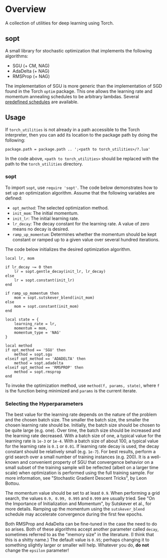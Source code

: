 <!--
  ** File Name:	README.md
  ** Author:	Aditya Ramesh
  ** Date:	02/09/2015
  ** Contact:	_@adityaramesh.com
-->

# Overview

A collection of utilities for deep learning using Torch.

## sopt

A small library for stochastic optimization that implements the following
algorithms:

- SGU (+ CM, NAG)
- AdaDelta (+ NAG)
- RMSProp (+ NAG)

The implementation of SGU is more generic than the implementation of SGD found
in the Torch `optim` package. This one allows the learning rate and momentum
annealing schedules to be arbitrary lambdas. Several [predefined
schedules](sopt/schedule.lua) are available.

## Usage

If `torch_utilities` is not already in a path accessible to the Torch
interpreter, then you can add its location to the package path by doing the
following:

	package.path = package.path .. ';<path to torch_utilities>/?.lua'

In the code above, `<path to torch_utilities>` should be replaced with the path
to the `torch_utilities` directory.

### sopt

To import `sopt`, use `require 'sopt'`. The code below demonstrates how to set
up an optimization algorithm. Assume that the following variables are defined:

- `opt_method`: The selected optimization method.
- `init_mom`: The initial momentum.
- `init_lr`: The initial learning rate.
- `lr_decay`: The decay constant for the learning rate. A value of zero means no
decay is desired.
- `ramp_up_momentum`: Determines whether the momentum should be kept constant or
ramped up to a given value over several hundred iterations.

The code below initializes the desired optimization algorithm.

	local lr, mom

	if lr_decay ~= 0 then
		lr = sopt.gentle_decay(init_lr, lr_decay)
	else
		lr = sopt.constant(init_lr)
	end

	if ramp_up_momentum then
		mom = sopt.sutskever_blend(init_mom)
	else
		mom = sopt.constant(init_mom)
	end

	local state = {
		learning_rate = lr,
		momentum = mom,
		momentum_type = 'NAG'
	}

	local method
	if opt_method == 'SGU' then
		method = sopt.sgu
	elseif opt_method == 'ADADELTA' then
		method = sopt.adadelta
	elseif opt_method == 'RMSPROP' then
		method = sopt.rmsprop
	end

To invoke the optimization method, use `method(f, params, state)`, where `f` is
the function being minimized and `params` is the current iterate.

### Selecting the Hyperparameters

The best value for the learning rate depends on the nature of the problem and
the chosen batch size. The smaller the batch size, the smaller the chosen
learning rate should be. Initially, the batch size should be chosen to be quite
large (e.g. one). Over time, the batch size should be increased and the learning
rate decreased. With a batch size of one, a typical value for the learning rate
is `1e-3` or `1e-4`. With a batch size of about 100, a typical value for the
learning rate is `0.1` or `0.01`. If learning rate decay is used, the decay
constant should be relatively small (e.g. `1e-7`). For best results, perform a
grid search over a small number of training instances (e.g. 200). It is a
well-known and convenient property of SGU that convergence behavior on a small
subset of the training sample will be reflected (albeit on a larger time scale)
when optimization is performed using the full training sample. For more
information, see "Stochastic Gradient Descent Tricks", by Leon Bottou.

The momentum value should be set to at least `0.9`. When performing a grid
search, the values `0.9, 0.99, 0.995` and `0.999` are usually tried. See "On the
Importance of Initialization and Momentum", by Sutskever et al., for more
details. Ramping up the momentum using the `sutskever_blend` schedule may
accelerate convergence during the first few epochs.

Both RMSProp and AdaDelta can be fine-tuned in the case the need to do so
arises. Both of these algorithms accept another parameter called `decay`,
sometimes referred to as the "memory size" in the literature. (I think that this
is a shitty name.) The default value is `0.95`; perhaps changing it to something
slightly larger or smaller will help. Whatever you do, **do not** change the
`epsilon` parameter!

